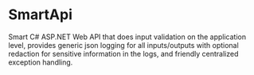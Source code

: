 # SmartApi
Smart C# ASP.NET Web API that does input validation on the application level, provides generic json logging for all inputs/outputs with optional redaction for sensitive information in the logs, and friendly centralized exception handling.
